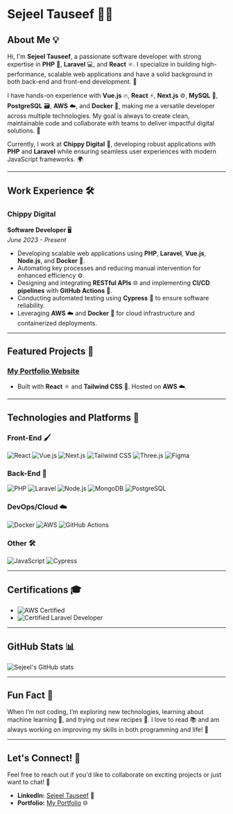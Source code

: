# Sejeel Tauseef 👨‍💻

## About Me 💡

Hi, I'm **Sejeel Tauseef**, a passionate software developer with strong expertise in **PHP** 🐘, **Laravel** 💻, and **React** ⚛️. I specialize in building high-performance, scalable web applications and have a solid background in both back-end and front-end development. 🚀

I have hands-on experience with **Vue.js** 🔥, **React** ⚡, **Next.js** ⚙️, **MySQL** 💾, **PostgreSQL** 🗃️, **AWS** ☁️, and **Docker** 🐳, making me a versatile developer across multiple technologies. My goal is always to create clean, maintainable code and collaborate with teams to deliver impactful digital solutions. 💪

Currently, I work at **Chippy Digital** 🏢, developing robust applications with **PHP** and **Laravel** while ensuring seamless user experiences with modern JavaScript frameworks. 🌍

---

## Work Experience 🛠️

### **Chippy Digital**  
**Software Developer** 🖥️  
*June 2023 - Present*

- Developing scalable web applications using **PHP**, **Laravel**, **Vue.js**, **Node.js**, and **Docker** 🐳.
- Automating key processes and reducing manual intervention for enhanced efficiency ⚙️.
- Designing and integrating **RESTful APIs** 🌐 and implementing **CI/CD pipelines** with **GitHub Actions** 🔄.
- Conducting automated testing using **Cypress** 🧪 to ensure software reliability.
- Leveraging **AWS** ☁️ and **Docker** 🐳 for cloud infrastructure and containerized deployments.

---

## Featured Projects 🚀

### [My Portfolio Website](https://sejeeltauseef.online/)
- Built with **React** ⚛️ and **Tailwind CSS** 🎨. Hosted on **AWS** ☁️.

---

## Technologies and Platforms 🔧

### Front-End 🖌️
![React](https://img.shields.io/badge/React-61DAFB?style=flat-square&logo=react&logoColor=white) 
![Vue.js](https://img.shields.io/badge/Vue.js-4FC08D?style=flat-square&logo=vue.js&logoColor=white)
![Next.js](https://img.shields.io/badge/Next.js-000000?style=flat-square&logo=next.js&logoColor=white)
![Tailwind CSS](https://img.shields.io/badge/Tailwind_CSS-06B6D4?style=flat-square&logo=tailwind-css&logoColor=white)
![Three.js](https://img.shields.io/badge/Three.js-000000?style=flat-square&logo=three.js&logoColor=white)
![Figma](https://img.shields.io/badge/Figma-F24E1E?style=flat-square&logo=figma&logoColor=white)

### Back-End 🔧
![PHP](https://img.shields.io/badge/PHP-777BB4?style=flat-square&logo=php&logoColor=white)
![Laravel](https://img.shields.io/badge/Laravel-FF2D20?style=flat-square&logo=laravel&logoColor=white)
![Node.js](https://img.shields.io/badge/Node.js-339933?style=flat-square&logo=node.js&logoColor=white)
![MongoDB](https://img.shields.io/badge/MongoDB-47A248?style=flat-square&logo=mongodb&logoColor=white)
![PostgreSQL](https://img.shields.io/badge/PostgreSQL-336791?style=flat-square&logo=postgresql&logoColor=white)

### DevOps/Cloud ☁️
![Docker](https://img.shields.io/badge/Docker-2496ED?style=flat-square&logo=docker&logoColor=white)
![AWS](https://img.shields.io/badge/Amazon_AWS-232F3E?style=flat-square&logo=amazonaws&logoColor=white)
![GitHub Actions](https://img.shields.io/badge/GitHub_Actions-2088FF?style=flat-square&logo=github-actions&logoColor=white)

### Other 🛠️
![JavaScript](https://img.shields.io/badge/JavaScript-F7DF1E?style=flat-square&logo=javascript&logoColor=black)
![Cypress](https://img.shields.io/badge/Cypress-17202C?style=flat-square&logo=cypress&logoColor=white)

---

## Certifications 🎓

- ![AWS Certified](https://img.shields.io/badge/AWS_Certified-6A4CFF?style=flat-square&logo=amazonaws&logoColor=white)
- ![Certified Laravel Developer](https://img.shields.io/badge/Laravel_Certified-F43F00?style=flat-square&logo=laravel&logoColor=white)

---

## GitHub Stats 📊

![Sejeel's GitHub stats](https://github-readme-stats.vercel.app/api?username=SejeelTauseef56&show_icons=true&count_private=true&hide=prs&theme=radical)

---

## Fun Fact 🎉

When I’m not coding, I’m exploring new technologies, learning about machine learning 🤖, and trying out new recipes 🍝. I love to read 📚 and am always working on improving my skills in both programming and life! 🌱

---

## Let's Connect! 🤝

Feel free to reach out if you'd like to collaborate on exciting projects or just want to chat! 💬

- **LinkedIn:** [Sejeel Tauseef](https://www.linkedin.com/in/sejeeltauseef/) 📲
- **Portfolio:** [My Portfolio](https://sejeeltauseef.online/) 🌐
